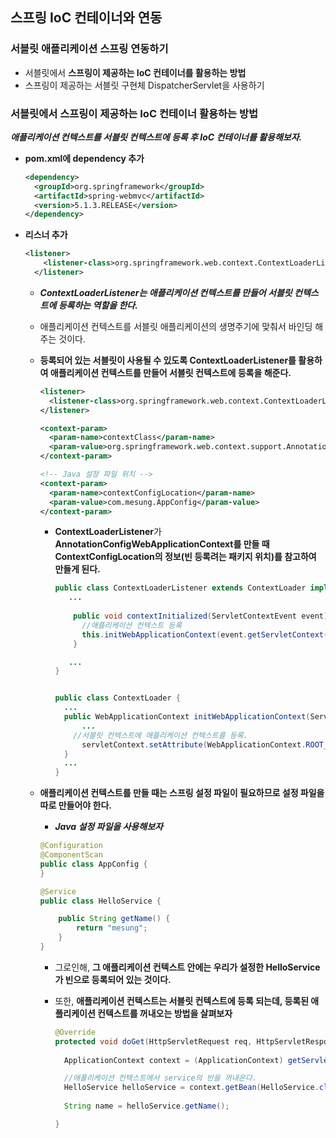 ## 스프링 IoC 컨테이너와 연동

### 서블릿 애플리케이션 스프링 연동하기

- 서블릿에서 **스프링이 제공하는 IoC 컨테이너를 활용하는 방법**
- 스프링이 제공하는 서블릿 구현체 DispatcherServlet을 사용하기



### 서블릿에서 스프링이 제공하는 IoC 컨테이너 활용하는 방법

***애플리케이션 컨텍스트를 서블릿 컨텍스트에 등록 후 IoC 컨테이너를 활용해보자.***

- **pom.xml에 dependency 추가**

  ~~~xml
  <dependency>
    <groupId>org.springframework</groupId>
    <artifactId>spring-webmvc</artifactId>
    <version>5.1.3.RELEASE</version>
  </dependency>
  ~~~

- **리스너 추가**

  ~~~xml
  <listener>
      <listener-class>org.springframework.web.context.ContextLoaderListener</listener-class>
    </listener>
  ~~~

  - ***ContextLoaderListener는 애플리케이션 컨텍스트를 만들어 서블릿 컨텍스트에 등록하는 역할을 한다.***

  - 애플리케이션 컨텍스트를 서블릿 애플리케이션의 생명주기에 맞춰서 바인딩 해주는 것이다.

  - **등록되어 있는 서블릿이 사용될 수 있도록 ContextLoaderListener를 활용하여 애플리케이션 컨텍스트를 만들어 서블릿 컨텍스트에 등록을 해준다.**

    ~~~xml
    <listener>
      <listener-class>org.springframework.web.context.ContextLoaderListener</listener-class>
    </listener>
    
    <context-param>
      <param-name>contextClass</param-name>
      <param-value>org.springframework.web.context.support.AnnotationConfigWebApplicationContext</param-value>
    </context-param>
    
    <!-- Java 설정 파일 위치 -->
    <context-param>
      <param-name>contextConfigLocation</param-name>
      <param-value>com.mesung.AppConfig</param-value>
    </context-param>
    ~~~

    - **ContextLoaderListener**가 **AnnotationConfigWebApplicationContext를 만들 때 ContextConfigLocation의 정보(빈 등록려는 패키지 위치)를 참고하여 만들게 된다.**

      ~~~java
      public class ContextLoaderListener extends ContextLoader implements ServletContextListener {
         ...
           
          public void contextInitialized(ServletContextEvent event) {
            //애플리케이션 컨텍스트 등록  
           	this.initWebApplicationContext(event.getServletContext());
          }
      
         ...
      }
      
      
      public class ContextLoader {
        ...
        public WebApplicationContext initWebApplicationContext(ServletContext servletContext) {
        	...
          //서블릿 컨텍스트에 애플리케이션 컨텍스트를 등록.  
        	servletContext.setAttribute(WebApplicationContext.ROOT_WEB_APPLICATION_CONTEXT_ATTRIBUTE, this.context);    
      	}
        ...
      }
      
      ~~~

      

  

  - **애플리케이션 컨텍스트를 만들 때는 스프링 설정 파일이 필요하므로 설정 파일을 따로 만들어야 한다.**

    - ***Java 설정 파일을 사용해보자***

    ~~~java
    @Configuration
    @ComponentScan
    public class AppConfig {
    }
    
    @Service
    public class HelloService {
    
        public String getName() {
            return "mesung";
        }
    }
    ~~~

    - 그로인해, **그 애플리케이션 컨텍스트 안에는 우리가 설정한 HelloService가 빈으로 등록되어 있는 것이다.**

    

    - 또한, **애플리케이션 컨텍스트는 서블릿 컨텍스트에 등록 되는데, 등록된 애플리케이션 컨텍스트를 꺼내오는 방법을 살펴보자**

      ~~~java
      @Override
      protected void doGet(HttpServletRequest req, HttpServletResponse resp) throws IOException {
        
        ApplicationContext context = (ApplicationContext) getServletContext().getAttribute(WebApplicationContext.ROOT_WEB_APPLICATION_CONTEXT_ATTRIBUTE);	//서블릿 컨텍스트에서 애플리케이션 컨텍스트를 꺼내온다.
      
        //애플리케이션 컨텍스트에서 service의 빈을 꺼내온다.
      	HelloService helloService = context.getBean(HelloService.class);
        
        String name = helloService.getName();
      
      }
      ~~~

      

